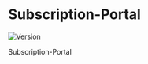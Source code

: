 # Subscription-Portal

[![Version](https://img.shields.io/nuget/v/Subscription-Portal.svg)](https://www.nuget.org/packages/Subscription-Portal/)

Subscription-Portal